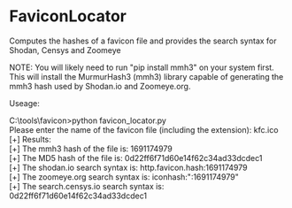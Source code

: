 # FaviconLocator
Computes the hashes of a favicon file and provides the search syntax for Shodan, Censys and Zoomeye

NOTE: You will likely need to run "pip install mmh3" on your system first. This will install the MurmurHash3 (mmh3) library capable of generating the mmh3 hash used by Shodan.io and Zoomeye.org.

Useage:  

C:\tools\favicon>python favicon_locator.py  
Please enter the name of the favicon file (including the extension): kfc.ico  
[+] Results:  
[+] The mmh3 hash of the file is: 1691174979  
[+] The MD5 hash of the file is: 0d22ff6f71d60e14f62c34ad33dcdec1  
[+] The shodan.io search syntax is: http.favicon.hash:1691174979  
[+] The zoomeye.org search syntax is: iconhash:":1691174979"  
[+] The search.censys.io search syntax is: 0d22ff6f71d60e14f62c34ad33dcdec1  


